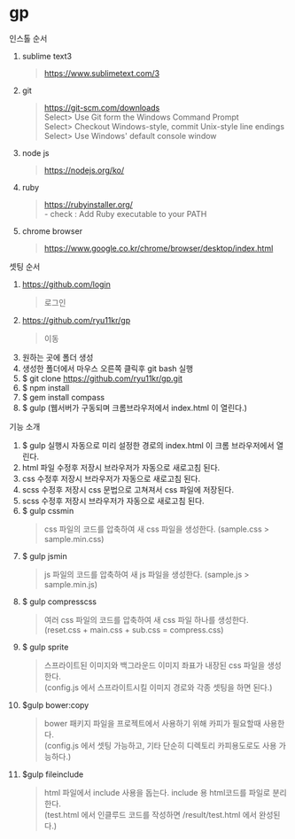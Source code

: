 # gp

인스톨 순서

1. sublime text3
	> https://www.sublimetext.com/3

2. git
	> https://git-scm.com/downloads  
		Select> Use Git form the Windows Command Prompt   
		Select> Checkout Windows-style, commit Unix-style line endings   
		Select> Use Windows' default console window
		
3. node js
	> https://nodejs.org/ko/

4. ruby
	> https://rubyinstaller.org/  
		- check : Add Ruby executable to your PATH 

5. chrome browser
	> https://www.google.co.kr/chrome/browser/desktop/index.html


셋팅 순서

1. https://github.com/login
	> 로그인
2. https://github.com/ryu11kr/gp
	> 이동
3. 원하는 곳에 폴더 생성
4. 생성한 폴더에서 마우스 오른쪽 클릭후 git bash 실행
5. $ git clone https://github.com/ryu11kr/gp.git
6. $ npm install
7. $ gem install compass
8. $ gulp (웹서버가 구동되며 크롬브라우저에서 index.html 이 열린다.)


기능 소개

1. $ gulp 실행시 자동으로 미리 설정한 경로의 index.html 이 크롬 브라우저에서 열린다.
2. html 파일 수정후 저장시 브라우저가 자동으로 새로고침 된다.
3. css 수정후 저장시 브라우저가 자동으로 새로고침 된다.
4. scss 수정후 저장시 css 문법으로 고쳐져서 css 파일에 저장된다.
5. scss 수정후 저장시 브라우저가 자동으로 새로고침 된다.
6. $ gulp cssmin
	> css 파일의 코드를 압축하여 새 css 파일을 생성한다. (sample.css > sample.min.css)
7. $ gulp jsmin
	> js 파일의 코드를 압축하여 새 js 파일을 생성한다. (sample.js > sample.min.js)
8. $ gulp compresscss
	> 여러 css 파일의 코드를 압축하여 새 css 파일 하나를 생성한다.  
		(reset.css + main.css + sub.css = compress.css)
9. $ gulp sprite
	> 스프라이트된 이미지와 백그라운드 이미지 좌표가 내장된 css 파일을 생성한다.  
		(config.js 에서 스프라이트시킬 이미지 경로와 각종 셋팅을 하면 된다.)
10. $gulp bower:copy
	> bower 패키지 파일을 프로젝트에서 사용하기 위해 카피가 필요할때 사용한다.  
		(config.js 에서 셋팅 가능하고, 기타 단순히 디렉토리 카피용도로도 사용 가능하다.)
11. $gulp fileinclude
	> html 파일에서 include 사용을 돕는다. include 용 html코드를 파일로 분리한다.  
		(test.html 에서 인클루드 코드를 작성하면 /result/test.html 에서 완성된다.)